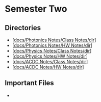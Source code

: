 # Semester Two
## Directories
- [[docs/Photonics Notes/Class Notes/dir]]
- [[docs/Photonics Notes/HW Notes/dir]]
- [[docs/Physics Notes/Class Notes/dir]]
- [[docs/Physics Notes/HW Notes/dir]]
- [[docs/ACDC Notes/Class Notes/dir]]
- [[docs/ACDC Notes/HW Notes/dir]]
## Important Files
- 





[//begin]: # "Autogenerated link references for markdown compatibility"
[docs/Photonics Notes/Class Notes/dir]: <../Photonics Notes/Class Notes/dir.md> "Photonics Class Directory"
[docs/Photonics Notes/HW Notes/dir]: <../Photonics Notes/HW Notes/dir.md> "Photonics HW Notes Directory"
[docs/Physics Notes/Class Notes/dir]: <../Physics Notes/Class Notes/dir.md> "Physics Class Directory"
[docs/Physics Notes/HW Notes/dir]: <../Physics Notes/HW Notes/dir.md> "Physics HW Notes Directory"
[docs/ACDC Notes/Class Notes/dir]: <../ACDC Notes/Class Notes/dir.md> "AD/DC Class Directory"
[docs/ACDC Notes/HW Notes/dir]: <../ACDC Notes/HW Notes/dir.md> "AD/DC HW Notes Directory"
[//end]: # "Autogenerated link references"
